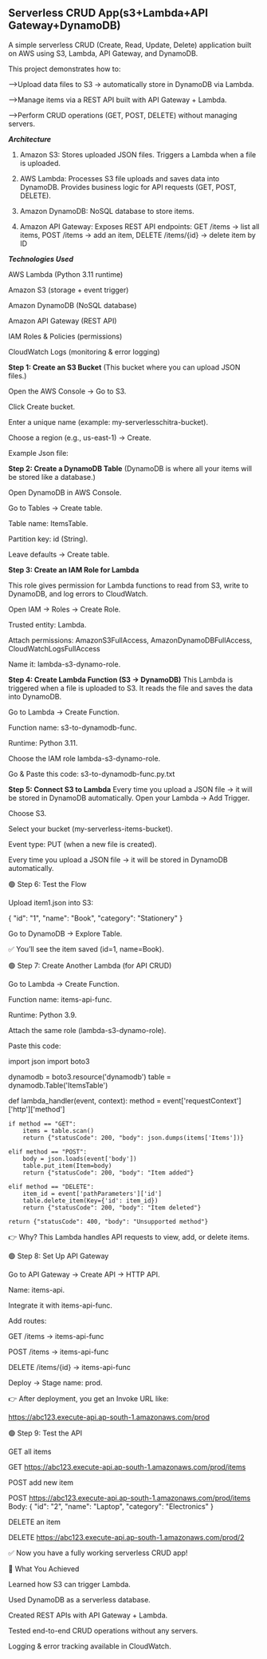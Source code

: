 ## Serverless CRUD App(s3+Lambda+API Gateway+DynamoDB)

A simple serverless CRUD (Create, Read, Update, Delete) application built on AWS using S3, Lambda, API Gateway, and DynamoDB.

This project demonstrates how to:

-->Upload data files to S3 → automatically store in DynamoDB via Lambda.

-->Manage items via a REST API built with API Gateway + Lambda.

-->Perform CRUD operations (GET, POST, DELETE) without managing servers.

**_Architecture_**

1. Amazon S3: Stores uploaded JSON files. Triggers a Lambda when a file is uploaded.

2. AWS Lambda: Processes S3 file uploads and saves data into DynamoDB. Provides business logic for API requests (GET, POST, DELETE).

3. Amazon DynamoDB: NoSQL database to store items.

4. Amazon API Gateway: Exposes REST API endpoints: GET /items → list all items,  POST /items → add an item,  DELETE /items/{id} → delete item by ID

**_Technologies Used_**

AWS Lambda (Python 3.11 runtime)

Amazon S3 (storage + event trigger)

Amazon DynamoDB (NoSQL database)

Amazon API Gateway (REST API)

IAM Roles & Policies (permissions)

CloudWatch Logs (monitoring & error logging)

**Step 1: Create an S3 Bucket**
(This bucket where you can upload JSON files.)

Open the AWS Console → Go to S3.

Click Create bucket.

Enter a unique name (example: my-serverlesschitra-bucket).

Choose a region (e.g., us-east-1) → Create.

Example Json file:

**Step 2: Create a DynamoDB Table**
(DynamoDB is where all your items will be stored like a database.)

Open DynamoDB in AWS Console.

Go to Tables → Create table.

Table name: ItemsTable.

Partition key: id (String).

Leave defaults → Create table.

**Step 3: Create an IAM Role for Lambda**

This role gives permission for Lambda functions to read from S3, write to DynamoDB, and log errors to CloudWatch.

Open IAM → Roles → Create Role.

Trusted entity: Lambda.

Attach permissions: AmazonS3FullAccess, AmazonDynamoDBFullAccess, CloudWatchLogsFullAccess

Name it: lambda-s3-dynamo-role.

**Step 4: Create Lambda Function (S3 → DynamoDB)**
This Lambda is triggered when a file is uploaded to S3. It reads the file and saves the data into DynamoDB.

Go to Lambda → Create Function.

Function name: s3-to-dynamodb-func.

Runtime: Python 3.11.

Choose the IAM role lambda-s3-dynamo-role.

Go & Paste this code: s3-to-dynamodb-func.py.txt

**Step 5: Connect S3 to Lambda**
Every time you upload a JSON file → it will be stored in DynamoDB automatically.
Open your Lambda → Add Trigger.

Choose S3.

Select your bucket (my-serverless-items-bucket).

Event type: PUT (when a new file is created).

Every time you upload a JSON file → it will be stored in DynamoDB automatically.

🟢 Step 6: Test the Flow

Upload item1.json into S3:

{
  "id": "1",
  "name": "Book",
  "category": "Stationery"
}


Go to DynamoDB → Explore Table.

✅ You’ll see the item saved (id=1, name=Book).

🟢 Step 7: Create Another Lambda (for API CRUD)

Go to Lambda → Create Function.

Function name: items-api-func.

Runtime: Python 3.9.

Attach the same role (lambda-s3-dynamo-role).

Paste this code:

import json
import boto3

dynamodb = boto3.resource('dynamodb')
table = dynamodb.Table('ItemsTable')

def lambda_handler(event, context):
    method = event['requestContext']['http']['method']

    if method == "GET":
        items = table.scan()
        return {"statusCode": 200, "body": json.dumps(items['Items'])}

    elif method == "POST":
        body = json.loads(event['body'])
        table.put_item(Item=body)
        return {"statusCode": 200, "body": "Item added"}

    elif method == "DELETE":
        item_id = event['pathParameters']['id']
        table.delete_item(Key={'id': item_id})
        return {"statusCode": 200, "body": "Item deleted"}

    return {"statusCode": 400, "body": "Unsupported method"}


👉 Why?
This Lambda handles API requests to view, add, or delete items.

🟢 Step 8: Set Up API Gateway

Go to API Gateway → Create API → HTTP API.

Name: items-api.

Integrate it with items-api-func.

Add routes:

GET /items → items-api-func

POST /items → items-api-func

DELETE /items/{id} → items-api-func

Deploy → Stage name: prod.

👉 After deployment, you get an Invoke URL like:

https://abc123.execute-api.ap-south-1.amazonaws.com/prod

🟢 Step 9: Test the API

GET all items

GET https://abc123.execute-api.ap-south-1.amazonaws.com/prod/items


POST add new item

POST https://abc123.execute-api.ap-south-1.amazonaws.com/prod/items
Body:
{
  "id": "2",
  "name": "Laptop",
  "category": "Electronics"
}


DELETE an item

DELETE https://abc123.execute-api.ap-south-1.amazonaws.com/prod/2


✅ Now you have a fully working serverless CRUD app!

🎯 What You Achieved

Learned how S3 can trigger Lambda.

Used DynamoDB as a serverless database.

Created REST APIs with API Gateway + Lambda.

Tested end-to-end CRUD operations without any servers.

Logging & error tracking available in CloudWatch.
